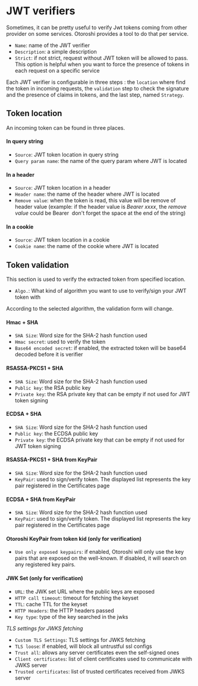 # JWT verifiers

Sometimes, it can be pretty useful to verify Jwt tokens coming from other provider on some services. Otoroshi provides a tool to do that per service.

* `Name`: name of the JWT verifier
* `Description`: a simple description
* `Strict`: if not strict, request without JWT token will be allowed to pass. This option is helpful when you want to force the presence of tokens in each request on a specific service 

Each JWT verifier is configurable in three steps : the `location` where find the token in incoming requests, the `validation` step to check the signature and the presence of claims in tokens, and the last step, named `Strategy`.

## Token location

An incoming token can be found in three places.

#### In query string

* `Source`: JWT token location in query string
* `Query param name`: the name of the query param where JWT is located

#### In a header

* `Source`: JWT token location in a header
* `Header name`: the name of the header where JWT is located
* `Remove value`: when the token is read, this value will be remove of header value (example: if the header value is *Bearer xxxx*, the *remove value* could be Bearer&nbsp; don't forget the space at the end of the string)

#### In a cookie

* `Source`: JWT token location in a cookie
* `Cookie name`: the name of the cookie where JWT is located

## Token validation

This section is used to verify the extracted token from specified location.

* `Algo.`: What kind of algorithm you want to use to verify/sign your JWT token with

According to the selected algorithm, the validation form will change.

#### Hmac + SHA
* `SHA Size`: Word size for the SHA-2 hash function used
* `Hmac secret`: used to verify the token
* `Base64 encoded secret`: if enabled, the extracted token will be base64 decoded before it is verifier

#### RSASSA-PKCS1 + SHA
* `SHA Size`: Word size for the SHA-2 hash function used
* `Public key`: the RSA public key
* `Private key`: the RSA private key that can be empty if not used for JWT token signing

#### ECDSA + SHA
* `SHA Size`: Word size for the SHA-2 hash function used
* `Public key`: the ECDSA public key
* `Private key`: the ECDSA private key that can be empty if not used for JWT token signing

#### RSASSA-PKCS1 + SHA from KeyPair
* `SHA Size`: Word size for the SHA-2 hash function used
* `KeyPair`: used to sign/verify token. The displayed list represents the key pair registered in the Certificates page
  
#### ECDSA + SHA from KeyPair
* `SHA Size`: Word size for the SHA-2 hash function used
* `KeyPair`: used to sign/verify token. The displayed list represents the key pair registered in the Certificates page

#### Otoroshi KeyPair from token kid (only for verification)
* `Use only exposed keypairs`: if enabled, Otoroshi will only use the key pairs that are exposed on the well-known. If disabled, it will search on any registered key pairs.

#### JWK Set (only for verification)

* `URL`: the JWK set URL where the public keys are exposed
* `HTTP call timeout`: timeout for fetching the keyset
* `TTL`: cache TTL for the keyset
* `HTTP Headers`: the HTTP headers passed
* `Key type`: type of the key searched in the jwks

*TLS settings for JWKS fetching*

* `Custom TLS Settings`: TLS settings for JWKS fetching
* `TLS loose`: if enabled, will block all untrustful ssl configs
* `Trust all`: allows any server certificates even the self-signed ones
* `Client certificates`: list of client certificates used to communicate with JWKS server
* `Trusted certificates`: list of trusted certificates received from JWKS server
